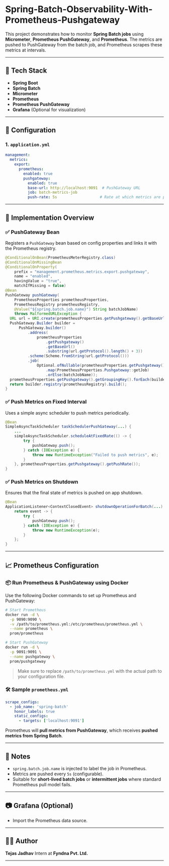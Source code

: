 # Spring-Batch-Observability-With-Prometheus-Pushgateway

This project demonstrates how to monitor **Spring Batch jobs** using **Micrometer**, **Prometheus PushGateway**, and **Prometheus**. The metrics are pushed to PushGateway from the batch job, and Prometheus scrapes these metrics at intervals.

---

## 🚀 Tech Stack

* **Spring Boot**
* **Spring Batch**
* **Micrometer**
* **Prometheus**
* **Prometheus PushGateway**
* **Grafana** (Optional for visualization)

---

## 🔧 Configuration

### 1. `application.yml`

```yaml
management:
  metrics:
    export:
      prometheus:
        enabled: true
        pushgateway:
          enabled: true
          base-url: http://localhost:9091  # PushGateway URL
          job: batch-metrics-job
          push-rate: 5s                   # Rate at which metrics are pushed

```

---

## 💠 Implementation Overview

### ✅ PushGateway Bean

Registers a `PushGateway` bean based on config properties and links it with the Prometheus registry.

```java
@ConditionalOnBean(PrometheusMeterRegistry.class)
@ConditionalOnMissingBean
@ConditionalOnProperty(
    prefix = "management.prometheus.metrics.export.pushgateway",
    name = "enabled",
    havingValue = "true",
    matchIfMissing = false)
@Bean
PushGateway pushGateway(
    PrometheusProperties prometheusProperties,
    PrometheusRegistry prometheusRegistry,
    @Value("${spring.batch.job.name}") String batchJobName)
    throws MalformedURLException {
  URL url = URI.create(prometheusProperties.getPushgateway().getBaseUrl()).toURL();
  PushGateway.Builder builder =
      PushGateway.builder()
          .address(
              prometheusProperties
                  .getPushgateway()
                  .getBaseUrl()
                  .substring(url.getProtocol().length() + 3))
          .scheme(Scheme.fromString(url.getProtocol()))
          .job(
              Optional.ofNullable(prometheusProperties.getPushgateway())
                  .map(PrometheusProperties.Pushgateway::getJob)
                  .orElse(batchJobName));
  prometheusProperties.getPushgateway().getGroupingKey().forEach(builder::groupingKey);
  return builder.registry(prometheusRegistry).build();
}

```

### ✅ Push Metrics on Fixed Interval

Uses a simple async scheduler to push metrics periodically.

```java
@Bean
SimpleAsyncTaskScheduler taskSchedulerPushGateway(...) {
    ...
    simpleAsyncTaskScheduler.scheduleAtFixedRate(() -> {
        try {
            pushGateway.push();
        } catch (IOException e) {
            throw new RuntimeException("Failed to push metrics", e);
        }
    }, prometheusProperties.getPushgateway().getPushRate());
}
```

### ✅ Push Metrics on Shutdown

Ensures that the final state of metrics is pushed on app shutdown.

```java
@Bean
ApplicationListener<ContextClosedEvent> shutdownOperationForBatch(...) {
    return event -> {
        try {
            pushGateway.push();
        } catch (IOException e) {
            throw new RuntimeException(e);
        }
    };
}
```

---

## 📈 Prometheus Configuration

### 📦 Run Prometheus & PushGateway using Docker

Use the following Docker commands to set up Prometheus and PushGateway:

```bash
# Start Prometheus
docker run -d \
  -p 9090:9090 \
  -v /path/to/prometheus.yml:/etc/prometheus/prometheus.yml \
  --name prometheus \
  prom/prometheus

# Start PushGateway
docker run -d \
  -p 9091:9091 \
  --name pushgateway \
  prom/pushgateway
```

> Make sure to replace `/path/to/prometheus.yml` with the actual path to your configuration file.

### 🛠 Sample `prometheus.yml`

```yaml
scrape_configs:
  - job_name: 'spring-batch'
    honor_labels: true
    static_configs:
      - targets: ['localhost:9091']
```

Prometheus will **pull metrics from PushGateway**, which receives **pushed metrics from Spring Batch**.

---

## 📌 Notes

* `spring.batch.job.name` is injected to label the job in Prometheus.
* Metrics are pushed every `5s` (configurable).
* Suitable for **short-lived batch jobs** or **intermittent jobs** where standard Prometheus pull model fails.

---

## 📷 Grafana (Optional)

* Import the Prometheus data source.


---

## 👨‍💼 Author

**Tejas Jadhav**
Intern at **Fyndna Pvt. Ltd.**


---


